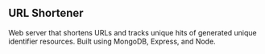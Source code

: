 ## URL Shortener
Web server that shortens URLs and tracks unique hits of generated unique identifier resources. Built using MongoDB, Express, and Node.
